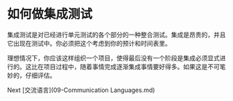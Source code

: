 # 如何做集成测试

集成测试是对已经进行单元测试的各个部分的一种整合测试。集成是昂贵的，并且它出现在测试中。你必须把这个考虑到你的预计和时间表里。

理想情况下，你应该这样组织一个项目，使得最后没有一个阶段是集成必须显式进行的。这比在项目过程中，随着事情完成逐渐集成事情要好得多。如果这是不可笔妙的，仔细评估。

Next [交流语言](09-Communication Languages.md)
